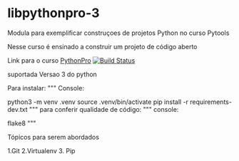 # libpythonpro-3
Modula para exemplificar  construçoes de projetos Python no curso Pytools

Nesse curso é ensinado a construir um projeto de código aberto

Link para o curso [PythonPro](http://www.python.pro.br/)
[![Build Status](https://travis-ci.org/juliocesar06/libpythonpro-3.svg?branch=master)](https://travis-ci.org/juliocesar06/libpythonpro-3)

suportada Versao 3 do python

Para instalar:
"""
Console:

python3 -m venv .venv
source .venv/bin/activate
pip install -r requirements-dev.txt
"""
para conferir qualidade de código:
"""
console:

flake8
"""


Tópicos para serem abordados

1.Git
2.Virtualenv
3. Pip
